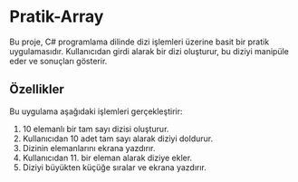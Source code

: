 # Pratik-Array
Bu proje, C# programlama dilinde dizi işlemleri üzerine basit bir pratik uygulamasıdır. Kullanıcıdan girdi alarak bir dizi oluşturur, bu diziyi manipüle eder ve sonuçları gösterir.

## Özellikler

Bu uygulama aşağıdaki işlemleri gerçekleştirir:

1. 10 elemanlı bir tam sayı dizisi oluşturur.
2. Kullanıcıdan 10 adet tam sayı alarak diziyi doldurur.
3. Dizinin elemanlarını ekrana yazdırır.
4. Kullanıcıdan 11. bir eleman alarak diziye ekler.
5. Diziyi büyükten küçüğe sıralar ve ekrana yazdırır.
